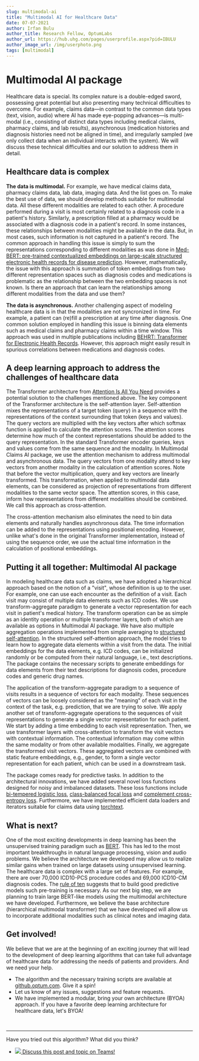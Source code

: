 ```yaml
---
slug: multimodal-ai
title: "Multimodal AI for Healthcare Data"
date: 07-07-2021
author: Irfan Bulu
author_title: Research Fellow, OptumLabs
author_url: https://hub.uhg.com/pages/userprofile.aspx?pid=IBULU
author_image_url: /img/userphoto.png
tags: [multimodal]
---
```



# Multimodal AI package

Healthcare data is special. Its complex nature is a double-edged sword, possessing great potential but also presenting many technical difficulties to overcome. For example, claims data—in contrast to the common data types (text, vision, audio) where AI has made eye-popping advances—is multi-modal (i.e., consisting of distinct data types including medical claims, pharmacy claims, and lab results), asynchronous (medication histories and diagnosis histories need not be aligned in time), and irregularly sampled (we only collect data when an individual interacts with the system). We will discuss these technical difficulties and our solution to address them in detail.

<!--truncate-->

## Healthcare data is complex

__The data is multimodal.__ For example, we have medical claims data, pharmacy claims data, lab data, imaging data. And the list goes on. To make the best use of data, we should develop methods suitable for multimodal data. All these different modalities are related to each other. A procedure performed during a visit is most certainly related to a diagnosis code in a patient's history. Similarly, a prescription filled at a pharmacy would be associated with a diagnosis code in a patient's record. In some instances, these relationships between modalities might be available in the data. But, in most cases, such information is not captured in a patient's record. The common approach in handling this issue is simply to sum the representations corresponding to different modalities as was done in [Med-BERT: pre-trained contextualized embeddings on large-scale structured electronic health records for disease prediction](https://arxiv.org/abs/2005.12833). However, mathematically, the issue with this approach is summation of token embeddings from two different representation spaces such as diagnosis codes and medications is problematic as the relationship between the two embedding spaces is not known.  Is there an approach that can learn the relationships among different modalities from the data and use them? 

__The data is asynchronous.__ Another challenging aspect of modeling healthcare data is in that the modalities are not syncronized in time. For example, a patient can (re)fill a prescription at any time after diagnosis. One common solution employed in handling this issue is binning data elements such as medical claims and pharmacy claims within a time window. This approach was used in multiple publications including [BEHRT: Transformer for Electronic Health Records](https://www.nature.com/articles/s41598-020-62922-y). However, this approach might easily result in spurious correlations between medications and diagnosis codes. 


## A deep learning approach to address the challenges of healthcare data

The Transformer architecture from [Attention Is All You Need](https://arxiv.org/abs/1706.03762) provides a potential solution to the challenges mentioned above. The key component of the Transformer architecture is the self-attention layer. Self-attention mixes the representations of a target token (query) in a sequence with the representations of the context surrounding that token (keys and values). The query vectors are multiplied with the key vectors after which softmax function is applied to calculate the attention scores. The attention scores determine how much of the context representations should be added to the query representation. In the standard Transformer encoder queries, keys and values come from the same sequence and the modality. In Multimodal Claims AI package, we use the attention mechanism to address multimodal and asynchronous data. The query vectors from one modality attend to key vectors from another modality in the calculation of attention scores. Note that before the vector multiplication, query and key vectors are linearly transformed. This transformation, when applied to multimodal data elements, can be considered as projection of representations from different modalities to the same vector space. The attention scores, in this case, inform how representations from different modalities should be combined. We call this approach as cross-attention.

The cross-attention mechanism also eliminates the need to bin data elements and naturally handles asynchronous data. The time information can be added to the representations using positional encoding. However, unlike what's done in the original Transformer implementation, instead of using the sequence order, we use the actual time information in the calculation of positional embeddings.

## Putting it all together: Multimodal AI package

In modeling healthcare data such as claims, we have adopted a hierarchical approach based on the notion of a "visit", whose definition is up to the user. For example, one can use each encounter as the definition of a visit. Each visit may consist of multiple data elements such as ICD codes. We use transform-aggregate paradigm to generate a vector representation for each visit in patient's medical history. The transform operation can be as simple as an identity operation or multiple transformer layers, both of which are available as options in Multimodal AI package. We have also multiple aggregation operations implemented from simple averaging to [structured self-attention](https://arxiv.org/abs/1703.03130). In the structured self-attention approach, the model tries to learn how to aggregate data elements within a visit from the data. The initial embeddings for the data elements, e.g. ICD codes, can be initialized randomly or be computed from their natural language, i.e., text descriptions. The package contains the necessary scripts to generate embeddings for data elements from their text descriptions for diagnosis codes, procedure codes and generic drug names.

The application of the transform-aggregate paradigm to a sequence of visits results in a sequence of vectors for each modality. These sequences of vectors can be loosely considered as the "meaning" of each visit in the context of the task, e.g. prediction, that we are trying to solve. We apply another set of transform-aggregate operations to the sequences of visit representations to generate a single vector representation for each patient. We start by adding a time embedding to each visit representation. Then, we use transformer layers with cross-attention to transform the visit vectors with contextual information. The contextual information may come within the same modality or from other available modalities. Finally, we aggregate the transformed visit vectors. These aggregated vectors are combined with static feature embeddings, e.g., gender, to form a single vector representation for each patient, which can be used in a downstream task.  

The package comes ready for predictive tasks. In addition to the architectural innovations, we have added several novel loss functions designed for noisy and imbalanced datasets. These loss functions include [bi-tempered logistic loss](https://paperswithcode.com/paper/robust-bi-tempered-logistic-loss-based-on#code), [class-balanced focal loss](https://openaccess.thecvf.com/content_CVPR_2019/papers/Cui_Class-Balanced_Loss_Based_on_Effective_Number_of_Samples_CVPR_2019_paper.pdf) and [complement cross-entropy loss](https://arxiv.org/abs/2009.02189). Furthermore, we have implemented efficient data loaders and iterators suitable for claims data using [torchtext](https://pytorch.org/text/stable/index.html).

## What is next?

One of the most exciting developments in deep learning has been the unsupervised training paradigm such as [BERT](https://arxiv.org/abs/1810.04805). This has led to the most important breakthroughs in natural language processing, vision and audio problems. We believe the architecture we developed may allow us to realize similar gains when trained on large datasets using unsupervised learning. The healthcare data is complex with a large set of features. For example, there are over 70,000 ICD10-PCS procedure codes and 69,000 ICD10-CM diagnosis codes. The [rule of ten](https://en.wikipedia.org/wiki/One_in_ten_rule) suggests that to build good predictive models such pre-training is necessary. As our next big step, we are planning to train large BERT-like models using the multimodal architecture we have developed. Furthermore, we believe the base architecture (hierarchical multimodal transformer) that we have developed will allow us to incorporate additional modalities such as clinical notes and imaging data. 

## Get involved!

We believe that we are at the beginning of an exciting journey that will lead to the development of deep learning algorithms that can take full advantage of healthcare data for addressing the needs of patients and providers. And we need your help. 

- The algorithm and the necessary training scripts are available at [github.optum.com](https://github.optum.com/ibulu/Multimodal-Health-AI). Give it a spin!
- Let us know of any issues, suggestions and feature requests.
- We have implemented a modular, bring your own architecture (BYOA) approach. If you have a favorite deep learning architecture for healthcare data, let's BYOA!

<br/>

<hr/>

Have you tried out this algorithm?  What did you think?  

<ul class="contact-list">
  <li>
      <a href="https://teams.microsoft.com/l/message/19:be693c0dc0eb41719f07432a5fcf6cf6@thread.tacv2/1625669104240?tenantId=db05faca-c82a-4b9d-b9c5-0f64b6755421&groupId=a886ded2-d2cb-437c-acbf-e9d200fd8480&parentMessageId=1625669104240&teamName=AI%20Community&channelName=Blog&createdTime=1625669104240" target="_blank">
        <span class='icon-wrap'>
            <img src="/img/Microsoft_Teams.png" class="contact-icon"/>
        </span>
        Discuss this post and topic on Teams!
      </a>
  </li>
</ul>